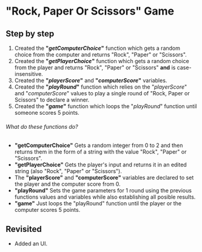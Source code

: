 # "Rock, Paper Or Scissors" Game

## Step by step

1. Created the **"_getComputerChoice_"** function which gets a random choice from the computer and returns "Rock", "Paper" or "Scissors".
2. Created the **"_getPlayerChoice_"** function which gets a random choice from the player and returns "Rock", "Paper" or "Scissors" **and** is case-insensitive.
3. Created the **"_playerScore_"** and **"_computerScore_"** variables.
4. Created the **"_playRound_"** function which relies on the "_playerScore_" and "_computerScore_" values to play a single round of "Rock, Paper or Scissors" to declare a winner.
5. Created the **"_game_"** function which loops the "_playRound_" function until someone scores 5 points.

###### What do these functions do?

- **"getComputerChoice"** Gets a random integer from 0 to 2 and then returns them in the form of a string with the value "Rock", "Paper" or "Scissors".
- **"getPlayerChoice"** Gets the player's input and returns it in an edited string (also "Rock", "Paper" or "Scissors").
- The **"playerScore"** and **"computerScore"** variables are declared to set the player and the computer score from 0.
- **"playRound"** Sets the game parameters for 1 round using the previous functions values and variables while also establishing all posible results.
- **"game"** Just loops the "playRound" function until the player or the computer scores 5 points.

## Revisited

- Added an UI.
